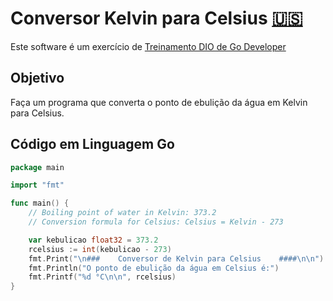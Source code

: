 # Conversor Kelvin para Celsius [:us:](readme.md)

Este software é um exercício de [Treinamento DIO de Go Developer](https://dio.me/sign-up?ref=615HKOBZ22)

## Objetivo

Faça um programa que converta o ponto de ebulição da água em Kelvin para Celsius.

## Código em Linguagem Go

~~~go
package main

import "fmt"

func main() {
	// Boiling point of water in Kelvin: 373.2
	// Conversion formula for Celsius: Celsius = Kelvin - 273

	var kebulicao float32 = 373.2
	rcelsius := int(kebulicao - 273)
	fmt.Print("\n###    Conversor de Kelvin para Celsius    ####\n\n")
	fmt.Println("O ponto de ebulição da água em Celsius é:")
	fmt.Printf("%d °C\n\n", rcelsius)
}
~~~